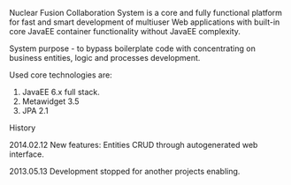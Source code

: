 Nuclear Fusion Collaboration System is a core and fully functional platform
for fast and smart development of multiuser Web applications
with built-in core JavaEE container functionality without JavaEE complexity.

System purpose - to bypass boilerplate code with concentrating on business entities, logic and processes development.

Used core technologies are:
1. JavaEE 6.x full stack.
2. Metawidget 3.5
3. JPA 2.1

History

2014.02.12
New features:
Entities CRUD through autogenerated web interface.

2013.05.13
Development stopped for another projects enabling.
